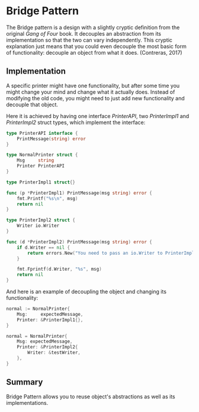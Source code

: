 # Bridge Pattern

The Bridge pattern is a design with a slightly cryptic definition from the original _Gang of Four_ book. It decouples an abstraction from its implementation so that the two can vary independently. This cryptic explanation just means that you could even decouple the most basic form of functionality: decouple an object from what it does. (Contreras, 2017)

## Implementation

A specific printer might have one functionality, but after some time you might change your mind and change what it actually does. Instead of modifying the old code, you might need to just add new functionality and decouple that object.

Here it is achieved by having one interface _PrinterAPI_, two _PrinterImpl1_ and _PrinterImpl2_  struct types, which implement the interface:

```go
type PrinterAPI interface {
	PrintMessage(string) error
}

type NormalPrinter struct {
	Msg     string
	Printer PrinterAPI
}

type PrinterImpl1 struct{}

func (p *PrinterImpl1) PrintMessage(msg string) error {
	fmt.Printf("%s\n", msg)
	return nil
}

type PrinterImpl2 struct {
	Writer io.Writer
}

func (d *PrinterImpl2) PrintMessage(msg string) error {
	if d.Writer == nil {
		return errors.New("You need to pass an io.Writer to PrinterImpl2")
	}

	fmt.Fprintf(d.Writer, "%s", msg)
	return nil
}

```

And here is an example of decoupling the object and changing its functionality:

```go
normal := NormalPrinter{
    Msg:     expectedMessage,
    Printer: &PrinterImpl1{},
}

normal = NormalPrinter{
    Msg: expectedMessage,
    Printer: &PrinterImpl2{
        Writer: &testWriter,
    },
}
```

## Summary

Bridge Pattern allows you to reuse object's abstractions as well as its implementations.
